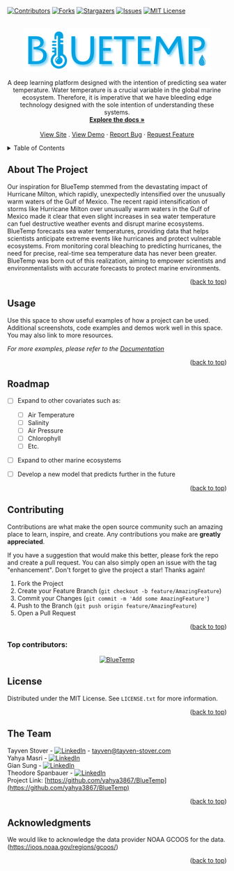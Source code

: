 <!-- Improved compatibility of back to top link: See: https://github.com/othneildrew/Best-README-Template/pull/73 -->
<a id="readme-top"></a>
<!--
*** Thanks for checking out the Best-README-Template. If you have a suggestion
*** that would make this better, please fork the repo and create a pull request
*** or simply open an issue with the tag "enhancement".
*** Don't forget to give the project a star!
*** Thanks again! Now go create something AMAZING! :D
-->



<!-- PROJECT SHIELDS -->
<!--
*** I'm using markdown "reference style" links for readability.
*** Reference links are enclosed in brackets [ ] instead of parentheses ( ).
*** See the bottom of this document for the declaration of the reference variables
*** for contributors-url, forks-url, etc. This is an optional, concise syntax you may use.
*** https://www.markdownguide.org/basic-syntax/#reference-style-links
-->
[![Contributors][contributors-shield]][contributors-url]
[![Forks][forks-shield]][forks-url]
[![Stargazers][stars-shield]][stars-url]
[![Issues][issues-shield]][issues-url]
[![MIT License][license-shield]][license-url]



<!-- PROJECT LOGO -->
<br />
<div align="center">
  <a href="https://github.com/yahya3867/BlueTemp/blob/main/static/images/new_logo.png">
    <img src="https://github.com/yahya3867/BlueTemp/blob/main/static/images/new_logo.png"  style="height: 100px" alt="BlueTemp"  />
  </a>
</div>


  <p align="center">
    A deep learning platform designed with the intention of predicting sea water temperature. Water temperature is a crucial variable in the global marine ecosystem. Therefore, it is imperative that we have bleeding edge technology designed with the sole intention of understanding these systems.
    <br />
    <a href="https://github.com/yahya3867/BlueTemp"><strong>Explore the docs »</strong></a>
    <br />
    <br />
    <a href="https://blue-temp.netlify.app">View Site</a>
    .
    <a href="https://github.com/yahya3867/BlueTemp">View Demo</a>
    ·
    <a href="https://github.com/yahya3867/BlueTemp/issues/new?labels=bug&template=bug-report---.md">Report Bug</a>
    ·
    <a href="https://github.com/yahya3867/BlueTemp/issues/new?labels=enhancement&template=feature-request---.md">Request Feature</a>
  </p>
</div>



<!-- TABLE OF CONTENTS -->
<details>
  <summary>Table of Contents</summary>
  <ol>
    <li>
      <a href="#about-the-project">About The Project</a>
    </li>
    <li><a href="#usage">Usage</a></li>
    <li><a href="#roadmap">Roadmap</a></li>
    <li><a href="#contributing">Contributing</a></li>
    <li><a href="#license">License</a></li>
    <li><a href="#acknowledgments">Acknowledgments</a></li>
  </ol>
</details>


<!-- ABOUT THE PROJECT -->
## About The Project

Our inspiration for BlueTemp stemmed from the devastating impact of Hurricane Milton, which rapidly, unexpectedly intensified over the unusually warm waters of the Gulf of Mexico. The recent rapid intensification of storms like Hurricane Milton over unusually warm waters in the Gulf of Mexico made it clear that even slight increases in sea water temperature can fuel destructive weather events and disrupt marine ecosystems. BlueTemp forecasts sea water temperatures, providing data that helps scientists anticipate extreme events like hurricanes and protect vulnerable ecosystems. From monitoring coral bleaching to predicting hurricanes, the need for precise, real-time sea temperature data has never been greater. BlueTemp was born out of this realization, aiming to empower scientists and environmentalists with accurate forecasts to protect marine environments.





<p align="right">(<a href="#readme-top">back to top</a>)</p>



<!-- USAGE EXAMPLES -->
## Usage

Use this space to show useful examples of how a project can be used. Additional screenshots, code examples and demos work well in this space. You may also link to more resources.

_For more examples, please refer to the [Documentation](https://example.com)_

<p align="right">(<a href="#readme-top">back to top</a>)</p>



<!-- ROADMAP -->
## Roadmap

- [ ] Expand to other covariates such as:
  - [ ] Air Temperature
  - [ ] Salinity
  - [ ] Air Pressure
  - [ ] Chlorophyll
  - [ ] Etc.
- [ ] Expand to other marine ecosystems
- [ ] Develop a new model that predicts further in the future



<p align="right">(<a href="#readme-top">back to top</a>)</p>



<!-- CONTRIBUTING -->
## Contributing

Contributions are what make the open source community such an amazing place to learn, inspire, and create. Any contributions you make are **greatly appreciated**.

If you have a suggestion that would make this better, please fork the repo and create a pull request. You can also simply open an issue with the tag "enhancement".
Don't forget to give the project a star! Thanks again!

1. Fork the Project
2. Create your Feature Branch (`git checkout -b feature/AmazingFeature`)
3. Commit your Changes (`git commit -m 'Add some AmazingFeature'`)
4. Push to the Branch (`git push origin feature/AmazingFeature`)
5. Open a Pull Request

<p align="right">(<a href="#readme-top">back to top</a>)</p>

### Top contributors:

<div align="center">
  <a href="https://github.com/yahya3867/BlueTemp/blob/main/static/images/group_photo.JPG">
    <img src="https://github.com/yahya3867/BlueTemp/blob/main/static/images/group_photo.JPG"  style="height: 400px" alt="BlueTemp"  />
  </a>
</div>


<!-- LICENSE -->
## License

Distributed under the MIT License. See `LICENSE.txt` for more information.

<p align="right">(<a href="#readme-top">back to top</a>)</p>



<!-- CONTACT -->
## The Team

Tayven Stover - [![LinkedIn][linkedin-shield]][linkedin-url-t] - tayven@tayven-stover.com  
Yahya Masri - [![LinkedIn][linkedin-shield]][linkedin-url-y]  
Gian Sung - [![LinkedIn][linkedin-shield]][linkedin-url-g]  
Theodore Spanbauer - [![LinkedIn][linkedin-shield]][linkedin-url-theo]  
Project Link: [https://github.com/yahya3867/BlueTemp](https://github.com/yahya3867/BlueTemp)
<p align="right">(<a href="#readme-top">back to top</a>)</p>



<!-- ACKNOWLEDGMENTS -->
## Acknowledgments

We would like to acknowledge the data provider NOAA GCOOS for the data. (https://ioos.noaa.gov/regions/gcoos/)

<p align="right">(<a href="#readme-top">back to top</a>)</p>



<!-- MARKDOWN LINKS & IMAGES -->
<!-- https://www.markdownguide.org/basic-syntax/#reference-style-links -->
[contributors-shield]: https://img.shields.io/github/contributors/yahya3867/BlueTemp.svg?style=for-the-badge
[contributors-url]: https://github.com/yahya3867/BlueTemp/graphs/contributors
[forks-shield]: https://img.shields.io/github/forks/yahya3867/BlueTemp.svg?style=for-the-badge
[forks-url]: https://github.com/yahya3867/BlueTemp/network/members
[stars-shield]: https://img.shields.io/github/stars/yahya3867/BlueTemp.svg?style=for-the-badge
[stars-url]: https://github.com/yahya3867/BlueTemp/stargazers
[issues-shield]: https://img.shields.io/github/issues/yahya3867/BlueTemp.svg?style=for-the-badge
[issues-url]: https://github.com/yahya3867/BlueTemp/issues
[license-shield]: https://img.shields.io/github/license/yahya3867/BlueTemp.svg?style=for-the-badge
[license-url]: https://github.com/yahya3867/BlueTemp/blob/master/LICENSE.txt
[linkedin-shield]: https://img.shields.io/badge/-LinkedIn-black.svg?style=for-the-badge&logo=linkedin&colorB=555
[linkedin-url-t]: https://www.linkedin.com/in/tayven-stover-8bb62a268/
[linkedin-url-y]: https://www.linkedin.com/in/yahya-masri
[linkedin-url-g]: https://www.linkedin.com/in/jglsung/
[linkedin-url-theo]: https://www.linkedin.com/in/theodore-spanbauer-9b7313253/
[product-screenshot]: https://github.com/yahya3867/BlueTemp/blob/main/static/images/new_logo.png



[python]: https://github.com/yahya3867/BlueTemp/blob/main/static/images/builtwith_logos/python.svg
[python-url]: https://www.python.org/
[React.js]: https://img.shields.io/badge/React-20232A?style=for-the-badge&logo=react&logoColor=61DAFB
[React-url]: https://reactjs.org/
[Vue.js]: https://img.shields.io/badge/Vue.js-35495E?style=for-the-badge&logo=vuedotjs&logoColor=4FC08D
[Vue-url]: https://vuejs.org/
[Angular.io]: https://img.shields.io/badge/Angular-DD0031?style=for-the-badge&logo=angular&logoColor=white
[Angular-url]: https://angular.io/
[Svelte.dev]: https://img.shields.io/badge/Svelte-4A4A55?style=for-the-badge&logo=svelte&logoColor=FF3E00
[Svelte-url]: https://svelte.dev/
[Laravel.com]: https://img.shields.io/badge/Laravel-FF2D20?style=for-the-badge&logo=laravel&logoColor=white
[Laravel-url]: https://laravel.com
[Bootstrap.com]: https://img.shields.io/badge/Bootstrap-563D7C?style=for-the-badge&logo=bootstrap&logoColor=white
[Bootstrap-url]: https://getbootstrap.com
[JQuery.com]: https://img.shields.io/badge/jQuery-0769AD?style=for-the-badge&logo=jquery&logoColor=white
[JQuery-url]: https://jquery.com 
